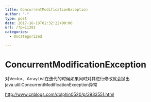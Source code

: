 ```yaml
---
title: ConcurrentModificationException
author: "-"
type: post
date: 2017-10-18T02:32:22+00:00
url: /?p=11281
categories:
  - Uncategorized

---
```

# ConcurrentModificationException
对Vector、ArrayList在迭代的时候如果同时对其进行修改就会抛出java.util.ConcurrentModificationException异常

http://www.cnblogs.com/dolphin0520/p/3933551.html